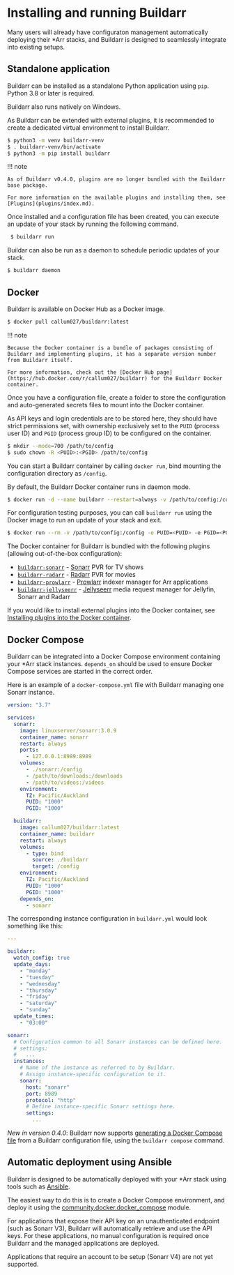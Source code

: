 # Installing and running Buildarr

Many users will already have configuraton management automatically deploying their *Arr stacks, and Buildarr is designed to seamlessly integrate into existing setups.

## Standalone application

Buildarr can be installed as a standalone Python application using `pip`. Python 3.8 or later is required.

Buildarr also runs natively on Windows.

As Buildarr can be extended with external plugins, it is recommended to create a dedicated virtual environment to install Buildarr.

```bash
$ python3 -m venv buildarr-venv
$ . buildarr-venv/bin/activate
$ python3 -m pip install buildarr
```

!!! note

    As of Buildarr v0.4.0, plugins are no longer bundled with the Buildarr base package.

    For more information on the available plugins and installing them, see [Plugins](plugins/index.md).

Once installed and a configuration file has been created, you can execute an update of your stack by running the following command.

```bash
 $ buildarr run
```

Buildar can also be run as a daemon to schedule periodic updates of your stack.

```bash
$ buildarr daemon
```

## Docker

Buildarr is available on Docker Hub as a Docker image.

```bash
$ docker pull callum027/buildarr:latest
```

!!! note

    Because the Docker container is a bundle of packages consisting of Buildarr and implementing plugins, it has a separate version number from Buildarr itself.

    For more information, check out the [Docker Hub page](https://hub.docker.com/r/callum027/buildarr) for the Buildarr Docker container.

Once you have a configuration file, create a folder to store the configuration and auto-generated secrets files to mount into the Docker container.

As API keys and login credentials are to be stored here, they should have strict permissions set, with ownership exclusively
set to the `PUID` (process user ID) and `PGID` (process group ID) to be configured on the container.

```bash
$ mkdir --mode=700 /path/to/config
$ sudo chown -R <PUID>:<PGID> /path/to/config
```

You can start a Buildarr container by calling `docker run`, bind mounting the configuration directory as `/config`.

By default, the Buildarr Docker container runs in daemon mode.

```bash
$ docker run -d --name buildarr --restart=always -v /path/to/config:/config -e PUID=<PUID> -e PGID=<PGID> callum027/buildarr:latest
```

For configuration testing purposes, you can call `buildarr run` using the Docker image to run an update of your stack and exit.

```bash
$ docker run --rm -v /path/to/config:/config -e PUID=<PUID> -e PGID=<PGID> callum027/buildarr:latest run
```

The Docker container for Buildarr is bundled with the following plugins (allowing out-of-the-box configuration):

* [`buildarr-sonarr`](https://buildarr.github.io/plugins/sonarr) - [Sonarr](https://sonarr.tv) PVR for TV shows
* [`buildarr-radarr`](https://buildarr.github.io/plugins/radarr) - [Radarr](https://radarr.video) PVR for movies
* [`buildarr-prowlarr`](https://buildarr.github.io/plugins/prowlarr) - [Prowlarr](https://prowlarr.com) indexer manager for Arr applications
* [`buildarr-jellyseerr`](https://buildarr.github.io/plugins/jellyseerr) - [Jellyseerr](https://github.com/Fallenbagel/jellyseerr) media request manager for Jellyfin, Sonarr and Radarr

If you would like to install external plugins into the Docker container, see [Installing plugins into the Docker container](plugins/index.md#installing-plugins-into-the-docker-container).

## Docker Compose

Buildarr can be integrated into a Docker Compose environment containing your *Arr stack instances. `depends_on` should be used to ensure Docker Compose services are started in the correct order.

Here is an example of a `docker-compose.yml` file with Buildarr managing one Sonarr instance.

```yaml
version: "3.7"

services:
  sonarr:
    image: linuxserver/sonarr:3.0.9
    container_name: sonarr
    restart: always
    ports:
      - 127.0.0.1:8989:8989
    volumes:
      - ./sonarr:/config
      - /path/to/downloads:/downloads
      - /path/to/videos:/videos
    environment:
      TZ: Pacific/Auckland
      PUID: "1000"
      PGID: "1000"

  buildarr:
    image: callum027/buildarr:latest
    container_name: buildarr
    restart: always
    volumes:
      - type: bind
        source: ./buildarr
        target: /config
    environment:
      TZ: Pacific/Auckland
      PUID: "1000"
      PGID: "1000"
    depends_on:
      - sonarr
```

The corresponding instance configuration in `buildarr.yml` would look something like this:

```yaml
---

buildarr:
  watch_config: true
  update_days:
    - "monday"
    - "tuesday"
    - "wednesday"
    - "thursday"
    - "friday"
    - "saturday"
    - "sunday"
  update_times:
    - "03:00"

sonarr:
  # Configuration common to all Sonarr instances can be defined here.
  # settings:
  #   ...
  instances:
    # Name of the instance as referred to by Buildarr.
    # Assign instance-specific configuration to it.
    sonarr:
      host: "sonarr"
      port: 8989
      protocol: "http"
      # Define instance-specific Sonarr settings here.
      settings:
        ...
```

*New in version 0.4.0*: Buildarr now supports [generating a Docker Compose file](usage.md#generating-a-docker-compose-file) from a Buildarr configuration file, using the `buildarr compose` command.

## Automatic deployment using Ansible

Buildarr is designed to be automatically deployed with your *Arr stack using tools such as [Ansible](https://www.ansible.com).

The easiest way to do this is to create a Docker Compose environment, and deploy it using the [community.docker.docker_compose](https://docs.ansible.com/ansible/latest/collections/community/docker/docker_compose_module.html) module.

For applications that expose their API key on an unauthenticated endpoint (such as Sonarr V3), Buildarr will automatically retrieve and use the API keys. For these applications, no manual configuration is required once Buildarr and the managed applications are deployed.

Applications that require an account to be setup (Sonarr V4) are not yet supported.
